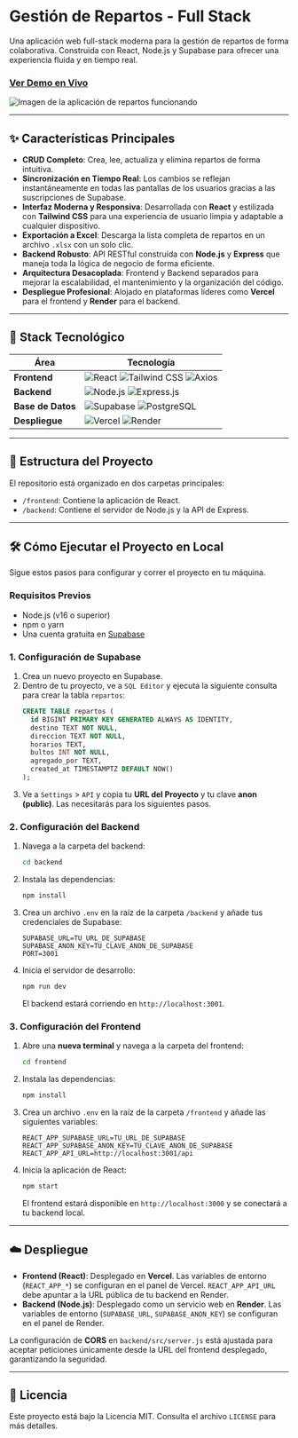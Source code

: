 # Gestión de Repartos - Full Stack

Una aplicación web full-stack moderna para la gestión de repartos de forma colaborativa. Construida con React, Node.js y Supabase para ofrecer una experiencia fluida y en tiempo real.

### [**Ver Demo en Vivo**](https://nrlsb-excel-reparto1.vercel.app/)

![Imagen de la aplicación de repartos funcionando](https://i.imgur.com/gKk9p3v.jpg)

---

## ✨ Características Principales

-   **CRUD Completo**: Crea, lee, actualiza y elimina repartos de forma intuitiva.
-   **Sincronización en Tiempo Real**: Los cambios se reflejan instantáneamente en todas las pantallas de los usuarios gracias a las suscripciones de Supabase.
-   **Interfaz Moderna y Responsiva**: Desarrollada con **React** y estilizada con **Tailwind CSS** para una experiencia de usuario limpia y adaptable a cualquier dispositivo.
-   **Exportación a Excel**: Descarga la lista completa de repartos en un archivo `.xlsx` con un solo clic.
-   **Backend Robusto**: API RESTful construida con **Node.js** y **Express** que maneja toda la lógica de negocio de forma eficiente.
-   **Arquitectura Desacoplada**: Frontend y Backend separados para mejorar la escalabilidad, el mantenimiento y la organización del código.
-   **Despliegue Profesional**: Alojado en plataformas líderes como **Vercel** para el frontend y **Render** para el backend.

---

## 🚀 Stack Tecnológico

| Área          | Tecnología                                                              |
| ------------- | ----------------------------------------------------------------------- |
| **Frontend** | ![React](https://img.shields.io/badge/-React-61DAFB?logo=react&logoColor=white) ![Tailwind CSS](https://img.shields.io/badge/-Tailwind_CSS-38B2AC?logo=tailwind-css&logoColor=white) ![Axios](https://img.shields.io/badge/-Axios-5A29E4?logo=axios&logoColor=white) |
| **Backend** | ![Node.js](https://img.shields.io/badge/-Node.js-339933?logo=node.js&logoColor=white) ![Express.js](https://img.shields.io/badge/-Express.js-000000?logo=express&logoColor=white)      |
| **Base de Datos** | ![Supabase](https://img.shields.io/badge/-Supabase-3FCF8E?logo=supabase&logoColor=white) ![PostgreSQL](https://img.shields.io/badge/-PostgreSQL-4169E1?logo=postgresql&logoColor=white) |
| **Despliegue** | ![Vercel](https://img.shields.io/badge/-Vercel-000000?logo=vercel&logoColor=white) ![Render](https://img.shields.io/badge/-Render-46E3B7?logo=render&logoColor=white)                     |

---

## 📁 Estructura del Proyecto

El repositorio está organizado en dos carpetas principales:

-   `/frontend`: Contiene la aplicación de React.
-   `/backend`: Contiene el servidor de Node.js y la API de Express.

---

## 🛠️ Cómo Ejecutar el Proyecto en Local

Sigue estos pasos para configurar y correr el proyecto en tu máquina.

### Requisitos Previos

-   Node.js (v16 o superior)
-   npm o yarn
-   Una cuenta gratuita en [Supabase](https://supabase.com/)

### 1. Configuración de Supabase

1.  Crea un nuevo proyecto en Supabase.
2.  Dentro de tu proyecto, ve a `SQL Editor` y ejecuta la siguiente consulta para crear la tabla `repartos`:
    ```sql
    CREATE TABLE repartos (
      id BIGINT PRIMARY KEY GENERATED ALWAYS AS IDENTITY,
      destino TEXT NOT NULL,
      direccion TEXT NOT NULL,
      horarios TEXT,
      bultos INT NOT NULL,
      agregado_por TEXT,
      created_at TIMESTAMPTZ DEFAULT NOW()
    );
    ```
3.  Ve a `Settings` > `API` y copia tu **URL del Proyecto** y tu clave **anon (public)**. Las necesitarás para los siguientes pasos.

### 2. Configuración del Backend

1.  Navega a la carpeta del backend:
    ```bash
    cd backend
    ```
2.  Instala las dependencias:
    ```bash
    npm install
    ```
3.  Crea un archivo `.env` en la raíz de la carpeta `/backend` y añade tus credenciales de Supabase:
    ```env
    SUPABASE_URL=TU_URL_DE_SUPABASE
    SUPABASE_ANON_KEY=TU_CLAVE_ANON_DE_SUPABASE
    PORT=3001
    ```
4.  Inicia el servidor de desarrollo:
    ```bash
    npm run dev
    ```
    El backend estará corriendo en `http://localhost:3001`.

### 3. Configuración del Frontend

1.  Abre una **nueva terminal** y navega a la carpeta del frontend:
    ```bash
    cd frontend
    ```
2.  Instala las dependencias:
    ```bash
    npm install
    ```
3.  Crea un archivo `.env` en la raíz de la carpeta `/frontend` y añade las siguientes variables:
    ```env
    REACT_APP_SUPABASE_URL=TU_URL_DE_SUPABASE
    REACT_APP_SUPABASE_ANON_KEY=TU_CLAVE_ANON_DE_SUPABASE
    REACT_APP_API_URL=http://localhost:3001/api
    ```
4.  Inicia la aplicación de React:
    ```bash
    npm start
    ```
    El frontend estará disponible en `http://localhost:3000` y se conectará a tu backend local.

---

## ☁️ Despliegue

-   **Frontend (React)**: Desplegado en **Vercel**. Las variables de entorno (`REACT_APP_*`) se configuran en el panel de Vercel. `REACT_APP_API_URL` debe apuntar a la URL pública de tu backend en Render.
-   **Backend (Node.js)**: Desplegado como un servicio web en **Render**. Las variables de entorno (`SUPABASE_URL`, `SUPABASE_ANON_KEY`) se configuran en el panel de Render.

La configuración de **CORS** en `backend/src/server.js` está ajustada para aceptar peticiones únicamente desde la URL del frontend desplegado, garantizando la seguridad.

---

## 📄 Licencia

Este proyecto está bajo la Licencia MIT. Consulta el archivo `LICENSE` para más detalles.
